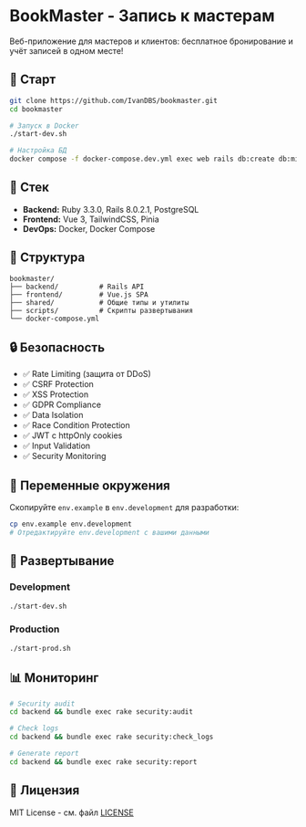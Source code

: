 # BookMaster - Запись к мастерам

Веб-приложение для мастеров и клиентов: бесплатное бронирование и учёт записей в одном месте!

## 🚀 Старт

```bash
git clone https://github.com/IvanDBS/bookmaster.git
cd bookmaster

# Запуск в Docker
./start-dev.sh

# Настройка БД
docker compose -f docker-compose.dev.yml exec web rails db:create db:migrate db:seed
```

## 🔧 Стек

- **Backend:** Ruby 3.3.0, Rails 8.0.2.1, PostgreSQL
- **Frontend:** Vue 3, TailwindCSS, Pinia
- **DevOps:** Docker, Docker Compose

## 📁 Структура

```
bookmaster/
├── backend/          # Rails API
├── frontend/         # Vue.js SPA
├── shared/           # Общие типы и утилиты
├── scripts/          # Скрипты развертывания
└── docker-compose.yml
```

## 🔒 Безопасность

- ✅ Rate Limiting (защита от DDoS)
- ✅ CSRF Protection
- ✅ XSS Protection  
- ✅ GDPR Compliance
- ✅ Data Isolation
- ✅ Race Condition Protection
- ✅ JWT с httpOnly cookies
- ✅ Input Validation
- ✅ Security Monitoring

## 🔐 Переменные окружения

Скопируйте `env.example` в `env.development` для разработки:

```bash
cp env.example env.development
# Отредактируйте env.development с вашими данными
```

## 🚀 Развертывание

### Development
```bash
./start-dev.sh
```

### Production
```bash
./start-prod.sh
```

## 📊 Мониторинг

```bash
# Security audit
cd backend && bundle exec rake security:audit

# Check logs
cd backend && bundle exec rake security:check_logs

# Generate report
cd backend && bundle exec rake security:report
```

## 📄 Лицензия

MIT License - см. файл [LICENSE](LICENSE)
